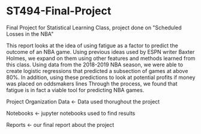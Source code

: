 # ST494-Final-Project
Final Project for Statistical Learning Class, project done on "Scheduled Losses in the NBA"

This report looks at the idea of using fatigue as a factor to predict the outcome of an NBA game. Using previous ideas used by ESPN writer Baxter Holmes, we expand on them using other features and methods learned from this class. Using data from the 2018-2019 NBA season, we were able to create logistic regressions that predicted a subsection of games at above 80%. In addition, using these predictions to look at potential profits if money was placed on oddsmakers lines Through the process, we found that fatigue is in fact a viable tool for predicting NBA games.

Project Organization 
Data      <- Data used thorughout the project

Notebooks <- jupyter notebooks used to find results 

Reports   <- our final report about the project

